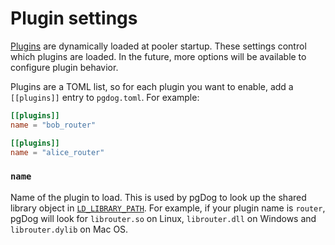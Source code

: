 # Plugin settings

[Plugins](../../features/plugins/index.md) are dynamically loaded at pooler startup. These settings control which plugins are loaded. In the future, more
options will be available to configure plugin behavior.

Plugins are a TOML list, so for each plugin you want to enable, add a `[[plugins]]` entry to `pgdog.toml`. For example:

```toml
[[plugins]]
name = "bob_router"

[[plugins]]
name = "alice_router"
```

### **`name`**

Name of the plugin to load. This is used by pgDog to look up the shared library object in [`LD_LIBRARY_PATH`](https://tldp.org/HOWTO/Program-Library-HOWTO/shared-libraries.html). For example, if your plugin
name is `router`, pgDog will look for `librouter.so` on Linux, `librouter.dll` on Windows and `librouter.dylib` on Mac OS.
